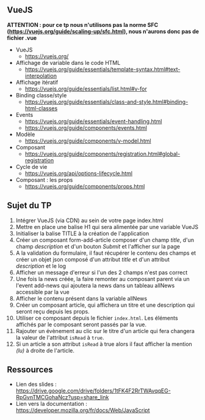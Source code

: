 ## VueJS

**ATTENTION : pour ce tp nous n'utilisons pas la norme SFC (https://vuejs.org/guide/scaling-up/sfc.html), nous n'aurons donc pas de fichier .vue**

- VueJS
  - https://vuejs.org/
- Affichage de variable dans le code HTML
  - https://vuejs.org/guide/essentials/template-syntax.html#text-interpolation
- Affichage itératif
  - https://vuejs.org/guide/essentials/list.html#v-for
- Binding classe/style
  - https://vuejs.org/guide/essentials/class-and-style.html#binding-html-classes
- Events
  - https://vuejs.org/guide/essentials/event-handling.html
  - https://vuejs.org/guide/components/events.html
- Modèle
  - https://vuejs.org/guide/components/v-model.html
- Composant
  - https://vuejs.org/guide/components/registration.html#global-registration
- Cycle de vie
  - https://vuejs.org/api/options-lifecycle.html
- Composant : les props
  - https://vuejs.org/guide/components/props.html

## Sujet du TP

1) Intégrer VueJS (via CDN) au sein de votre page index.html
2) Mettre en place une balise H1 qui sera alimentée par une variable VueJS
3) Initialiser la balise TITLE à la création de l'application
4) Créer un composant form-add-article composer d'un champ *title*, d'un champ *description* et d'un bouton *Submit* et l'afficher sur la page
5) A la validation du formulaire, il faut récupérer le contenu des champs et créer un objet json composé d'un attribut *title* et d'un attribut *description* et le log
6) Afficher un message d'erreur si l'un des 2 champs n'est pas correct
7) Une fois la news créée, la faire remonter au composant parent via un l'event add-news qui ajoutera la news dans un tableau allNews accessible par la vue
8) Afficher le contenu présent dans la variable allNews
9) Créer un composant article, qui affichera un titre et une description qui seront reçu depuis les props.
10) Utiliser ce composant depuis le fichier `index.html`. Les éléments affichés par le composant seront passés par la vue.
11) Rajouter un évènement au clic sur le titre d'un article qui fera changera la valeur de l'attribut `isRead` à `true`.
12) Si un article a son attribut `isRead` à true alors il faut afficher la mention *(lu)* à droite de l'article.

## Ressources

- Lien des slides : https://drive.google.com/drive/folders/1tFK4F2RrTWAvqqEG-RpGvnTMCGohaNcz?usp=share_link
- Lien vers la documentation : https://developer.mozilla.org/fr/docs/Web/JavaScript